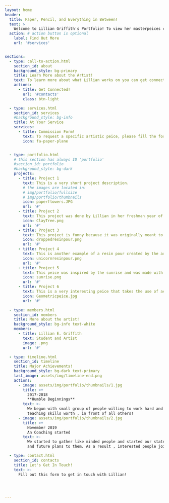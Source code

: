```yaml
---
layout: home
header:
  title: Paper, Pencil, and Everything in Between!
  text: >
    Welcome to Lillian Griffith's Portfolio! To view her masterpeices click on the button below and let's get started!
  action: # action button is optional
    label: Find Out More
    url: '#services'


sections:
  - type: call-to-action.html
    section_id: about
    background_style: bg-primary
    title: Learn More about the Artist!
    text: To learn more about what Lillian works on you can get connected with her, or fill out one of our forms! To get connected, please click the button below!
    actions:
      - title: Get Connected!
        url: '#contacts'
        class: btn-light

  - type: services.html
    section_id: services
    #background_style: bg-info
    title: At Your Service
    services:
      - title: Commission Form!
        text: To request a specific artistic peice, please fill the form at the bottom of the page!
        icon: fa-paper-plane


  - type: portfolio.html
    # this section has always ID 'portfolio'
    #section_id: portfolio
    #background_style: bg-dark
    projects:
      - title: Project 1
        text: This is a very short project description.
        # the images are located in:
        # img/portfolio/fullsize
        # img/portfolio/thumbnails
        icon: paperflowers.JPG
        url: '#'
      - title: Project 2
        text: This project was done by Lillian in her freshman year of high school. The leaves of the tree are actually clay peices shaped into small coils of different sizes. 
        icon: ClayTree.png
        url: '#'
      - title: Project 3
        text: This project is funny because it was originally meant to be a resin pour, but the artist dropped it on the ground by mistake. The result is an interesting new take on a resin pour.
        icon: droppedresinpour.png
        url: '#'
      - title: Project 4
        text: This is another example of a resin pour created by the artist with a more whimsical feel to it.
        icon: unicornresinpour.png
        url: '#'
      - title: Project 5
        text: This peice was inspired by the sunrise and was made with mosaic stones and paint to give it a more shiny appearance and to filter light in a interesting way.
        icon: sunrise.png
        url: '#'
      - title: Project 6
        text: This is a very interesting peice that takes the use of acrylic paint and paper, that was coiled in a very abstract and fun way.There is a lot of intricate work with the paper that catches the eye very easily. 
        icon: Geometricpeice.jpg
        url: '#'

  - type: members.html
    section_id: members
    title: More about the artist!
    background_style: bg-info text-white
    members:
      - title: Lillian E. Griffith
        text: Student and Artist
        image: .png
        url: '#'

  - type: timeline.html
    section_id: timeline
    title: Major Achievements!
    background_style: bg-dark text-primary
    last_image: assets/img/timeline-end.png
    actions:
      - image: assets/img/portfolio/thumbnails/1.jpg
        title: >+
          2017-2018
          **Humble Beginnings**
        text: >-
          We begun with small group of people willing to work hard and make our
          teaching skills worth , in front of all others!
      - image: assets/img/portfolio/thumbnails/2.jpg
        title: >+
          November 2019
          An Coaching started
        text: >-
          We started to gather like minded people and started our stategies
          and future plans to them. As a result , interested people joined us!

  - type: contact.html
    section_id: contacts
    title: Let's Get In Touch!
    text: >-
      Fill out this form to get in touch with Lillian!


  

---
```

